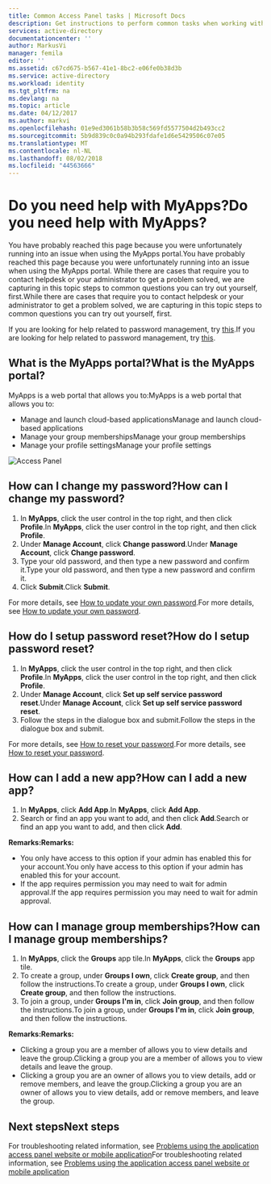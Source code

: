 ```yaml
---
title: Common Access Panel tasks | Microsoft Docs
description: Get instructions to perform common tasks when working with the access panel.
services: active-directory
documentationcenter: ''
author: MarkusVi
manager: femila
editor: ''
ms.assetid: c67cd675-b567-41e1-8bc2-e06fe0b38d3b
ms.service: active-directory
ms.workload: identity
ms.tgt_pltfrm: na
ms.devlang: na
ms.topic: article
ms.date: 04/12/2017
ms.author: markvi
ms.openlocfilehash: 01e9ed3061b58b3b58c569fd5577504d2b493cc2
ms.sourcegitcommit: 5b9d839c0c0a94b293fdafe1d6e5429506c07e05
ms.translationtype: MT
ms.contentlocale: nl-NL
ms.lasthandoff: 08/02/2018
ms.locfileid: "44563666"
---
```

# <a name="do-you-need-help-with-myapps"></a><span data-ttu-id="c35c1-103">Do you need help with MyApps?</span><span class="sxs-lookup"><span data-stu-id="c35c1-103">Do you need help with MyApps?</span></span>

<span data-ttu-id="c35c1-104">You have probably reached this page because you were unfortunately running into an issue when using the MyApps portal.</span><span class="sxs-lookup"><span data-stu-id="c35c1-104">You have probably reached this page because you were unfortunately running into an issue when using the MyApps portal.</span></span> <span data-ttu-id="c35c1-105">While there are cases that require you to contact helpdesk or your administrator to get a problem solved, we are capturing in this topic steps to common questions you can try out yourself, first.</span><span class="sxs-lookup"><span data-stu-id="c35c1-105">While there are cases that require you to contact helpdesk or your administrator to get a problem solved, we are capturing in this topic steps to common questions you can try out yourself, first.</span></span>

<span data-ttu-id="c35c1-106">If you are looking for help related to password management, try [this](active-directory-passwords-update-your-own-password.md#reset-my-password).</span><span class="sxs-lookup"><span data-stu-id="c35c1-106">If you are looking for help related to password management, try [this](active-directory-passwords-update-your-own-password.md#reset-my-password).</span></span>


## <a name="what-is-the-myapps-portal"></a><span data-ttu-id="c35c1-107">What is the MyApps portal?</span><span class="sxs-lookup"><span data-stu-id="c35c1-107">What is the MyApps portal?</span></span>


<span data-ttu-id="c35c1-108">MyApps is a web portal that allows you to:</span><span class="sxs-lookup"><span data-stu-id="c35c1-108">MyApps is a web portal that allows you to:</span></span>

- <span data-ttu-id="c35c1-109">Manage and launch cloud-based applications</span><span class="sxs-lookup"><span data-stu-id="c35c1-109">Manage and launch cloud-based applications</span></span>
- <span data-ttu-id="c35c1-110">Manage your group memberships</span><span class="sxs-lookup"><span data-stu-id="c35c1-110">Manage your group memberships</span></span>
- <span data-ttu-id="c35c1-111">Manage your profile settings</span><span class="sxs-lookup"><span data-stu-id="c35c1-111">Manage your profile settings</span></span>

![Access Panel][1]




## <a name="how-can-i-change-my-password"></a><span data-ttu-id="c35c1-113">How can I change my password?</span><span class="sxs-lookup"><span data-stu-id="c35c1-113">How can I change my password?</span></span>

1.  <span data-ttu-id="c35c1-114">In **MyApps**, click the user control in the top right, and then click **Profile**.</span><span class="sxs-lookup"><span data-stu-id="c35c1-114">In **MyApps**, click the user control in the top right, and then click **Profile**.</span></span>
2.  <span data-ttu-id="c35c1-115">Under **Manage Account**, click **Change password**.</span><span class="sxs-lookup"><span data-stu-id="c35c1-115">Under **Manage Account**, click **Change password**.</span></span>
3.  <span data-ttu-id="c35c1-116">Type your old password, and then type a new password and confirm it.</span><span class="sxs-lookup"><span data-stu-id="c35c1-116">Type your old password, and then type a new password and confirm it.</span></span>
4.  <span data-ttu-id="c35c1-117">Click **Submit**.</span><span class="sxs-lookup"><span data-stu-id="c35c1-117">Click **Submit**.</span></span>

<span data-ttu-id="c35c1-118">For more details, see [How to update your own password](active-directory-passwords-update-your-own-password.md#reset-my-password).</span><span class="sxs-lookup"><span data-stu-id="c35c1-118">For more details, see [How to update your own password](active-directory-passwords-update-your-own-password.md#reset-my-password).</span></span>


## <a name="how-do-i-setup-password-reset"></a><span data-ttu-id="c35c1-119">How do I setup password reset?</span><span class="sxs-lookup"><span data-stu-id="c35c1-119">How do I setup password reset?</span></span>

1.  <span data-ttu-id="c35c1-120">In **MyApps**, click the user control in the top right, and then click **Profile**.</span><span class="sxs-lookup"><span data-stu-id="c35c1-120">In **MyApps**, click the user control in the top right, and then click **Profile**.</span></span>
2.  <span data-ttu-id="c35c1-121">Under **Manage Account**, click **Set up self service password reset**.</span><span class="sxs-lookup"><span data-stu-id="c35c1-121">Under **Manage Account**, click **Set up self service password reset**.</span></span>
3.  <span data-ttu-id="c35c1-122">Follow the steps in the dialogue box and submit.</span><span class="sxs-lookup"><span data-stu-id="c35c1-122">Follow the steps in the dialogue box and submit.</span></span>

<span data-ttu-id="c35c1-123">For more details, see [How to reset your password](active-directory-passwords-update-your-own-password.md#reset-my-password).</span><span class="sxs-lookup"><span data-stu-id="c35c1-123">For more details, see [How to reset your password](active-directory-passwords-update-your-own-password.md#reset-my-password).</span></span>


## <a name="how-can-i-add-a-new-app"></a><span data-ttu-id="c35c1-124">How can I add a new app?</span><span class="sxs-lookup"><span data-stu-id="c35c1-124">How can I add a new app?</span></span>

1.  <span data-ttu-id="c35c1-125">In **MyApps**, click **Add App**.</span><span class="sxs-lookup"><span data-stu-id="c35c1-125">In **MyApps**, click **Add App**.</span></span>
2.  <span data-ttu-id="c35c1-126">Search or find an app you want to add, and then click **Add**.</span><span class="sxs-lookup"><span data-stu-id="c35c1-126">Search or find an app you want to add, and then click **Add**.</span></span>

<span data-ttu-id="c35c1-127">**Remarks:**</span><span class="sxs-lookup"><span data-stu-id="c35c1-127">**Remarks:**</span></span>

- <span data-ttu-id="c35c1-128">You only have access to this option if your admin has enabled this for your account.</span><span class="sxs-lookup"><span data-stu-id="c35c1-128">You only have access to this option if your admin has enabled this for your account.</span></span>
- <span data-ttu-id="c35c1-129">If the app requires permission you may need to wait for admin approval.</span><span class="sxs-lookup"><span data-stu-id="c35c1-129">If the app requires permission you may need to wait for admin approval.</span></span>



## <a name="how-can-i-manage-group-memberships"></a><span data-ttu-id="c35c1-130">How can I manage group memberships?</span><span class="sxs-lookup"><span data-stu-id="c35c1-130">How can I manage group memberships?</span></span>

1.  <span data-ttu-id="c35c1-131">In **MyApps**, click the **Groups** app tile.</span><span class="sxs-lookup"><span data-stu-id="c35c1-131">In **MyApps**, click the **Groups** app tile.</span></span>
2.  <span data-ttu-id="c35c1-132">To create a group, under **Groups I own**, click **Create group**, and then follow the instructions.</span><span class="sxs-lookup"><span data-stu-id="c35c1-132">To create a group, under **Groups I own**, click **Create group**, and then follow the instructions.</span></span>
3.  <span data-ttu-id="c35c1-133">To join a group, under **Groups I'm in**, click **Join group**, and then follow the instructions.</span><span class="sxs-lookup"><span data-stu-id="c35c1-133">To join a group, under **Groups I'm in**, click **Join group**, and then follow the instructions.</span></span>

<span data-ttu-id="c35c1-134">**Remarks:**</span><span class="sxs-lookup"><span data-stu-id="c35c1-134">**Remarks:**</span></span>

- <span data-ttu-id="c35c1-135">Clicking a group you are a member of allows you to view details and leave the group.</span><span class="sxs-lookup"><span data-stu-id="c35c1-135">Clicking a group you are a member of allows you to view details and leave the group.</span></span>
- <span data-ttu-id="c35c1-136">Clicking a group you are an owner of allows you to view details, add or remove members, and leave the group.</span><span class="sxs-lookup"><span data-stu-id="c35c1-136">Clicking a group you are an owner of allows you to view details, add or remove members, and leave the group.</span></span>

## <a name="next-steps"></a><span data-ttu-id="c35c1-137">Next steps</span><span class="sxs-lookup"><span data-stu-id="c35c1-137">Next steps</span></span>

<span data-ttu-id="c35c1-138">For troubleshooting related information, see [Problems using the application access panel website or mobile application](active-directory-application-access-panel-content-map.md)</span><span class="sxs-lookup"><span data-stu-id="c35c1-138">For troubleshooting related information, see [Problems using the application access panel website or mobile application](active-directory-application-access-panel-content-map.md)</span></span>

<!--Image references-->
[1]: https://docstestmedia1.blob.core.windows.net/azure-media/articles/active-directory/media/active-directory-saas-access-panel-user-help/01.png

